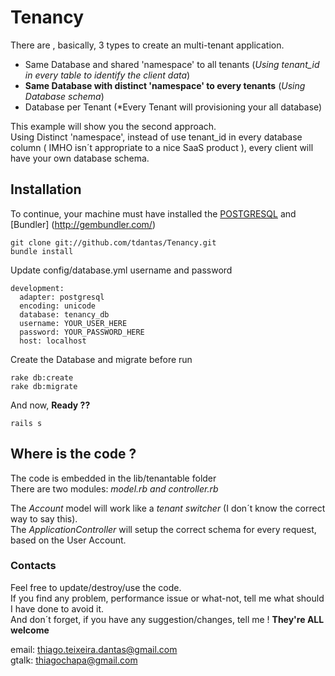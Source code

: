# Tenancy


There are , basically, 3 types to create an multi-tenant application.  

  * Same Database and shared 'namespace' to all tenants (*Using tenant_id in every table to identify the client data*)  
  * **Same Database with distinct 'namespace' to every tenants** (*Using Database schema*)       
  * Database per Tenant (*Every Tenant will provisioning your all database)   

This example will show you the second approach.   
Using Distinct 'namespace', instead of use tenant_id in every database column ( IMHO isn´t appropriate to a nice SaaS product ), every client will have your own database schema.   
   

## Installation  

To continue, your machine must have installed the [POSTGRESQL](http://www.postgresql.org/) and  [Bundler] (http://gembundler.com/)   

```
git clone git://github.com/tdantas/Tenancy.git   
bundle install
```   
Update config/database.yml username and password 

```
development:
  adapter: postgresql
  encoding: unicode
  database: tenancy_db
  username: YOUR_USER_HERE
  password: YOUR_PASSWORD_HERE
  host: localhost
```   

Create the Database and migrate before run
```
rake db:create   
rake db:migrate   
```
And now, **Ready ??**

```
rails s   
```

## Where is the code ?

The code is embedded in the lib/tenantable folder   
There are two modules: *model.rb and controller.rb*

The *Account* model will work like a *tenant switcher* (I don´t know the correct way to say this).   
The *ApplicationController* will setup the correct schema for every request, based on the User Account.


### Contacts

Feel free to update/destroy/use the code.     
If you find any problem, performance issue or what-not, tell me what should I have done to avoid it.      
And don´t forget, if you have any suggestion/changes, tell me !  **They're ALL welcome**

email: thiago.teixeira.dantas@gmail.com   
gtalk: thiagochapa@gmail.com


